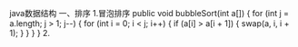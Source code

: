 java数据结构
一、排序
1.冒泡排序
public void bubbleSort(int a[]) {
		for (int j = a.length; j > 1; j--) {
			for (int i = 0; i < j; i++) {
				if (a[i] > a[i + 1]) {
					swap(a, i, i + 1);
				}
			}
		}
	}
2.
